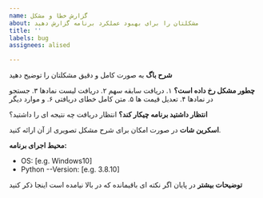 ```yaml
---
name: گزارش خطا و مشکل
about: مشکلتان را برای بهبود عملکرد برنامه گزارش دهید
title: ''
labels: bug
assignees: alised

---
```


**شرح باگ**
به صورت کامل و دقیق مشکلتان را توضیح دهید

**چطور مشکل رخ داده است؟**
۱. دریافت سابقه سهم
۲. دریافت لیست نمادها
۳. جستجو در نمادها
۴. تعدیل قیمت ها
۵. متن کامل خطای دریافتی
۶. و موارد دیگر

**انتظار داشتید برنامه چیکار کند؟**
انتظار دریافت چه نتیجه ای را داشتید؟

**اسکرین شات**
در صورت امکان برای شرح مشکل تصویری از آن ارائه کنید.

**محیط اجرای برنامه:**
 - OS: [e.g. Windows10]
 - Python --Version: [e.g. 3.8.10]

**توضیحات بیشتر**
در پایان اگر نکته ای باقیمانده که در بالا نیامده است اینجا ذکر کنید
